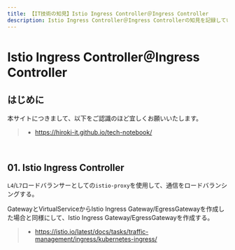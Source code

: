 ```yaml
---
title: 【IT技術の知見】Istio Ingress Controller＠Ingress Controller
description: Istio Ingress Controller＠Ingress Controllerの知見を記録しています。
---
```


# Istio Ingress Controller＠Ingress Controller

## はじめに

本サイトにつきまして、以下をご認識のほど宜しくお願いいたします。

> - https://hiroki-it.github.io/tech-notebook/

<br>

## 01. Istio Ingress Controller

`L4`/`L7`ロードバランサーとしての`istio-proxy`を使用して、通信をロードバランシングする。

GatewayとVirtualServiceからIstio Ingress Gateway/EgressGatewayを作成した場合と同様にして、Istio Ingress Gateway/EgressGatewayを作成する。

> - https://istio.io/latest/docs/tasks/traffic-management/ingress/kubernetes-ingress/

<br>
